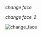 *change face*


*change face_2*

![change_face](https://github.com/noriakeivanfard/artificial_intelligence/assets/137643989/5dece102-de3c-4451-ac2c-a89645b7fd53)
